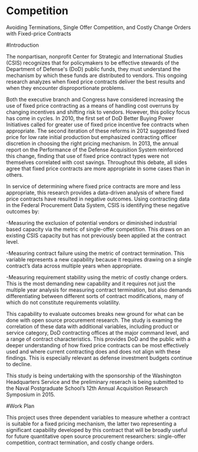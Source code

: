 # Competition
Avoiding Terminations, Single Offer Competition, and Costly Change Orders with Fixed-price Contracts

#Introduction

The nonpartisan, nonprofit Center for Strategic and International Studies (CSIS) recognizes that for policymakers to be effective stewards of the Department of Defense's (DoD) public funds, they must understand the mechanism by which these funds are distributed to vendors. This ongoing research analyzes when fixed price contracts deliver the best results and when they encounter disproportionate problems.

Both the executive branch and Congress have considered increasing the use of fixed price contracting as a means of handling cost overruns by changing incentives and shifting risk to vendors. However, this policy focus has come in cycles. In 2010, the first set of DoD Better Buying Power Initiatives called for greater use of fixed price incentive fee contracts when appropriate. The second iteration of these reforms in 2012 suggested fixed price for low rate initial production but emphasized contracting officer discretion in choosing the right pricing mechanism. In 2013, the annual report on the Performance of the Defense Acquisition System reinforced this change, finding that use of fixed price contract types were not themselves correlated with cost savings. Throughout this debate, all sides agree that fixed price contracts are more appropriate in some cases than in others.

In service of determining where fixed price contracts are more and less appropriate, this research provides a data-driven analysis of where fixed price contracts have resulted in negative outcomes. Using contracting data in the Federal Procurement Data System, CSIS is identifying these negative outcomes by:

  -Measuring the exclusion of potential vendors or diminished industrial based capacity via the metric of single-offer           competition. This draws on an existing CSIS capacity but has not previously been applied at the contract level.

  -Measuring contract failure using the metric of contract termination. This variable represents a new capability because it      requires drawing on a single contract’s data across multiple years when appropriate.

  -Measuring requirement stability using the metric of costly change orders. This is the most demanding new capability and it     requires not just the multiple year analysis for measuring contract termination, but also demands differentiating between     different sorts of contract modifications, many of which do not constitute requirements volatility.

This capability to evaluate outcomes breaks new ground for what can be done with open source procurement research. The study is examing the correlation of these data with additional variables, including product or service category, DoD contracting offices at the major command level, and a range of contract characteristics. This provides DoD and the public with a deeper understanding of how fixed price contracts can be most effectively used and where current contracting does and does not align with these findings. This is especially relevant as defense investment budgets continue to decline.

This study is being undertaking with the sponsorship of the Washington Headquarters Service and the preliminary reserach is being submitted to the Naval Postgraduate School’s 12th Annual Acquisition Research Symposium in 2015.

#Work Plan

This project uses three dependent variables to measure whether a contract is suitable for a fixed pricing mechanism, the latter two representing a significant capability developed by this contract that will be broadly useful for future quantitative open source procurement researchers: single-offer competition, contract termination, and costly change orders.

